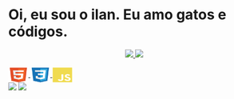 # Oi, eu sou o ilan. Eu amo gatos e códigos.

<div align="center">
  <a href="https://github.com/nancssjs">
  <img height="180em" src="https://github-readme-stats.vercel.app/api?username=nancssjs&show_icons=true&theme=tokyonight&include_all_commits=true&count_private=true"/>
  <img height="180em" src="https://github-readme-stats.vercel.app/api/top-langs/?username=nancssjs&layout=compact&langs_count=7&theme=tokyonight"/>
</div>

<div style="display: inline_block"><br>
  <img align="center" alt="Rafa-HTML" height="30" width="40" src="https://raw.githubusercontent.com/devicons/devicon/master/icons/html5/html5-original.svg">
  <img align="center" alt="Rafa-CSS" height="30" width="40" src="https://raw.githubusercontent.com/devicons/devicon/master/icons/css3/css3-original.svg">
  <img align="center" alt="nan-Js" height="30" width="40" src="https://raw.githubusercontent.com/devicons/devicon/master/icons/javascript/javascript-plain.svg">
</div>

<div>  
  <a href = "mailto:ilanprochmannf@gmail.com"><img src="https://img.shields.io/badge/-Gmail-%23333?style=for-the-badge&logo=gmail&logoColor=white" target="_blank"></a>
  <a href="https://https://www.linkedin.com/in/ilan-prochmann-filus-9a92891b3/" target="_blank"><img src="https://img.shields.io/badge/-LinkedIn-%230077B5?style=for-the-badge&logo=linkedin&logoColor=white" target="_blank"></a> 
